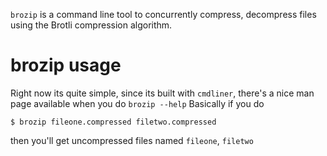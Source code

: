 `brozip` is a command line tool to concurrently compress, decompress
files using the Brotli compression algorithm.

# brozip usage

Right now its quite simple, since its built with `cmdliner`, there's a
nice man page available when you do `brozip --help` Basically if you
do

```shell
$ brozip fileone.compressed filetwo.compressed
```

then you'll get uncompressed files named `fileone`, `filetwo`
